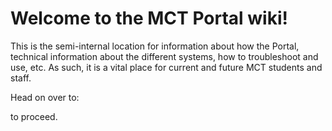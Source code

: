 # Welcome to the MCT Portal wiki!

This is the semi-internal location for information about how the Portal, technical information about the different systems, how to troubleshoot and use, etc. As such, it is a vital place for current and future MCT students and staff.

Head on over to:

to proceed.
